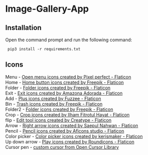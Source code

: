 # **Image-Gallery-App**

## **Installation**
Open the command prompt and run the following command:
 ``` 
  pip3 install -r requirements.txt 
  ```

## **Icons**
Menu - <a href="https://www.flaticon.com/free-icons/open-menu" title="open menu icons">Open menu icons created by Pixel perfect - Flaticon</a><br>
Home - <a href="https://www.flaticon.com/free-icons/home-button" title="home button icons">Home button icons created by Freepik - Flaticon</a><br>
Folder - <a href="https://www.flaticon.com/free-icons/folder" title="folder icons">Folder icons created by Freepik - Flaticon</a><br>
Exit - <a href="https://www.flaticon.com/free-icons/exit" title="exit icons">Exit icons created by Amazona Adorada - Flaticon</a><br>
Add - <a href="https://www.flaticon.com/free-icons/plus" title="plus icons">Plus icons created by Fuzzee - Flaticon</a><br>
Bin - <a href="https://www.flaticon.com/free-icons/trash" title="trash icons">Trash icons created by Freepik - Flaticon</a><br>
Folder2 - <a href="https://www.flaticon.com/free-icons/folder" title="folder icons">Folder icons created by Freepik - Flaticon</a><br>
Crop - <a href="https://www.flaticon.com/free-icons/crop" title="crop icons">Crop icons created by Ilham Fitrotul Hayat - Flaticon</a><br>
flip - <a href="https://www.flaticon.com/free-icons/edit-tool" title="edit tool icons">Edit tool icons created by Creatype - Flaticon</a><br>
Arrow - <a href="https://www.flaticon.com/free-icons/right-arrow" title="right arrow icons">Right arrow icons created by Saepul Nahwan - Flaticon</a><br>
Pencil - <a href="https://www.flaticon.com/free-icons/pencil" title="pencil icons">Pencil icons created by Aficons studio - Flaticon</a><br>
Color picker - <a href="https://www.flaticon.com/free-icons/color-picker" title="color picker icons">Color picker icons created by kerismaker - Flaticon</a><br>
Up down arrow - <a href="https://www.flaticon.com/free-icons/play" title="play icons">Play icons created by Roundicons - Flaticon</a><br>
Cursor pen - <a href="http://www.rw-designer.com/cursor-detail/187998" title="custom cursor icon">custom cursor from Open Cursor Library</a><br>